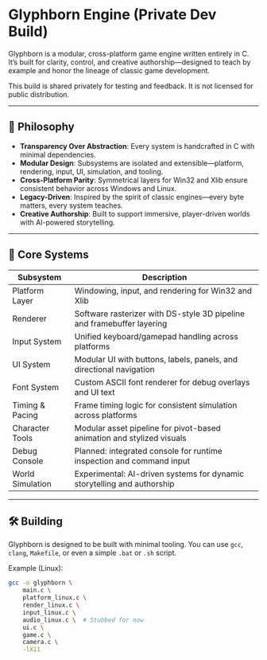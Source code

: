 # Glyphborn Engine (Private Dev Build)

Glyphborn is a modular, cross-platform game engine written entirely in C. It’s built for clarity, control, and creative authorship—designed to teach by example and honor the lineage of classic game development.

This build is shared privately for testing and feedback. It is not licensed for public distribution.

---

## 🧠 Philosophy

- **Transparency Over Abstraction**: Every system is handcrafted in C with minimal dependencies.
- **Modular Design**: Subsystems are isolated and extensible—platform, rendering, input, UI, simulation, and tooling.
- **Cross-Platform Parity**: Symmetrical layers for Win32 and Xlib ensure consistent behavior across Windows and Linux.
- **Legacy-Driven**: Inspired by the spirit of classic engines—every byte matters, every system teaches.
- **Creative Authorship**: Built to support immersive, player-driven worlds with AI-powered storytelling.

---

## 🧱 Core Systems

| Subsystem        | Description                                                                 |
|------------------|-----------------------------------------------------------------------------|
| Platform Layer   | Windowing, input, and rendering for Win32 and Xlib                          |
| Renderer         | Software rasterizer with DS-style 3D pipeline and framebuffer layering      |
| Input System     | Unified keyboard/gamepad handling across platforms                          |
| UI System        | Modular UI with buttons, labels, panels, and directional navigation         |
| Font System      | Custom ASCII font renderer for debug overlays and UI text                   |
| Timing & Pacing  | Frame timing logic for consistent simulation across platforms               |
| Character Tools  | Modular asset pipeline for pivot-based animation and stylized visuals       |
| Debug Console    | Planned: integrated console for runtime inspection and command input        |
| World Simulation | Experimental: AI-driven systems for dynamic storytelling and authorship     |

---

## 🛠️ Building

Glyphborn is designed to be built with minimal tooling. You can use `gcc`, `clang`, `Makefile`, or even a simple `.bat` or `.sh` script.

Example (Linux):

```bash
gcc -o glyphborn \
    main.c \
    platform_linux.c \
    render_linux.c \
    input_linux.c \
    audio_linux.c \  # Stubbed for now
    ui.c \
    game.c \
    camera.c \
    -lX11